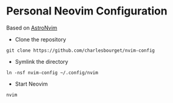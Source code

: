 # Personal Neovim Configuration

Based on [AstroNvim](https://github.com/AstroNvim/AstroNvim)

- Clone the repository

```shell
git clone https://github.com/charlesbourget/nvim-config
```

- Symlink the directory

```shell
ln -nsf nvim-config ~/.config/nvim
```

- Start Neovim

```shell
nvim
```
